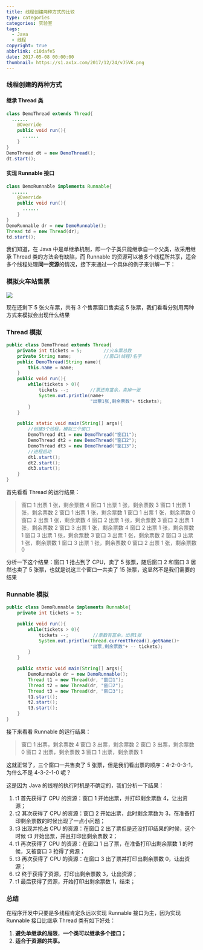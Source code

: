 ```yaml
---
title: 线程创建两种方式的比较
type: categories
categories: 实验室
tags:
  - Java
  - 线程
copyright: true
abbrlink: c10dafe5
date: 2017-05-08 00:00:00
thumbnail: https://s1.ax1x.com/2017/12/24/vJ5VK.png
---
```




### 线程创建的两种方式

#### 继承 Thread 类

```java
class DemoThread extends Thread{
  ......
    @Override
    public void run(){
      ......
    }
}
DemoThread dt = new DemoThread();
dt.start();
```
<!-- more -->
#### 实现 Runnable 接口

```java
class DemoRunnable implements Runnable{
  ......
    @Override
    public void run(){
      ......
    }
}
DemoRunnable dr = new DemoRunnable();
Thread td = new Thread(dr);
td.start();
```

我们知道，在 Java 中是单继承机制，即一个子类只能继承自一个父类，故采用继承 Thread 类的方法会有缺陷，而 Runnable 的资源可以被多个线程所共享，适合多个线程处理**同一资源**的情况，接下来通过一个具体的例子来讲解一下：

### 模拟火车站售票

![](https://ws1.sinaimg.cn/large/ba22af52gy1ffham96leyj20tw0dcacw.jpg)

现在还剩下 5 张火车票，共有 3 个售票窗口售卖这 5 张票，我们看看分别用两种方式来模拟会出现什么结果

### Thread 模拟

```java
public class DemoThread extends Thread{
    private int tickets = 5;        //火车票总数
    private String name;            //窗口(线程)名字
    public DemoThread(String name){
        this.name = name;
    }
    public void run(){
        while(tickets > 0){
            tickets --;        //票还有富余，卖掉一张
            System.out.println(name+
                               "出票1张,剩余票数"+ tickets);
        }
    }

    public static void main(String[] args){
        //创建3个线程，模拟三个窗口
        DemoThread dt1 = new DemoThread("窗口1");
        DemoThread dt2 = new DemoThread("窗口2");
        DemoThread dt3 = new DemoThread("窗口3");
        //进程启动
        dt1.start();
        dt2.start();
        dt3.start();
    }
}
```

首先看看 Thread 的运行结果：

> 窗口 1 出票 1 张，剩余票数 4
> 窗口 1 出票 1 张，剩余票数 3
> 窗口 1 出票 1 张，剩余票数 2
> 窗口 1 出票 1 张，剩余票数 1
> 窗口 1 出票 1 张，剩余票数 0
> 窗口 2 出票 1 张，剩余票数 4
> 窗口 2 出票 1 张，剩余票数 3
> 窗口 2 出票 1 张，剩余票数 2
> 窗口 3 出票 1 张，剩余票数 4
> 窗口 2 出票 1 张，剩余票数 1
> 窗口 3 出票 1 张，剩余票数 3
> 窗口 3 出票 1 张，剩余票数 2
> 窗口 3 出票 1 张，剩余票数 1
> 窗口 3 出票 1 张，剩余票数 0
> 窗口 2 出票 1 张，剩余票数 0

分析一下这个结果：窗口 1 抢占到了 CPU，卖了 5 张票，随后窗口 2 和窗口 3 居然也卖了 5 张票，也就是说这三个窗口一共卖了 15 张票，这显然不是我们需要的结果

### Runnable 模拟

```java
public class DemoRunnable implements Runnable{
    private int tickets = 5;

    public void run(){
        while(tickets > 0){
            tickets --;         //票数有富余，出票1张
            System.out.println(Thread.currentThread().getName()+
                               "出票,剩余票数"+ -- tickets);
        }
    }

    public static void main(String[] args){
        DemoRunnable dr = new DemoRunnable();
        Thread t1 = new Thread(dr, "窗口1");
        Thread t2 = new Thread(dr, "窗口2");
        Thread t3 = new Thread(dr, "窗口3");
        t1.start();
        t2.start();
        t3.start();
    }
}
```

接下来看看 Runnable 的运行结果：

>窗口 1 出票，剩余票数 4
>窗口 3 出票，剩余票数 2
>窗口 3 出票，剩余票数 0
>窗口 2 出票，剩余票数 3
>窗口 1 出票，剩余票数 1

这就正常了，三个窗口一共售卖了 5 张票，但是我们看出票的顺序：4-2-0-3-1，为什么不是 4-3-2-1-0 呢？

这是因为 Java 的线程的执行时机是不确定的，我们分析一下结果：

1. t1 首先获得了 CPU 的资源：窗口 1 开始出票，并打印剩余票数 4，让出资源；
2. t2 其次获得了 CPU 的资源：窗口 2 开始出票，此时剩余票数为 3，在准备打印剩余票数的时候出现了一点小问题；
3. t3 出现并抢占 CPU 的资源：在窗口 2 出了票但是还没打印结果的时候，这个时候 t3 开始出票，并且打印出剩余票数 2；
4. t1 再次获得了 CPU 的资源：在窗口 1 出了票，在准备打印出剩余票数 1 的时候，又被窗口 3 抢得了资源；
5. t3 再次获得了 CPU 的资源：在窗口 3 出了票并打印出剩余票数 0，让出资源；
6. t2 终于获得了资源，打印出剩余票数 3，让出资源；
7. t1 最后获得了资源，开始打印出剩余票数 1，结束；

### 总结

在程序开发中只要是多线程肯定永远以实现 Runnable 接口为主，因为实现 Runnable 接口比继承 Thread 类有如下好处：

1. **避免单继承的局限**，**一个类可以继承多个接口；**
2. **适合于资源的共享。**
